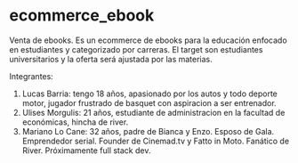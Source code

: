 # ecommerce_ebook
Venta de ebooks. Es un ecommerce de ebooks para la educación enfocado en estudiantes y categorizado por carreras. El target son estudiantes universitarios y la oferta será ajustada por las materias.

Integrantes:
1. Lucas Barria: tengo 18 años, apasionado por los autos y todo deporte motor, jugador frustrado de basquet con aspiracion a ser entrenador. 
2. Ulises Morgulis: 21 años, estudiante de administracion en la facultad de económicas, hincha de river. 
3. Mariano Lo Cane: 32 años, padre de Bianca y Enzo. Esposo de Gala. Emprendedor serial. Founder de Cinemad.tv y Fatto in Moto. Fanático de River. Próximamente full stack dev.

